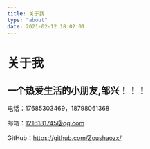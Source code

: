 ```yaml
---
title: 关于我
type: "about"
date: 2021-02-12 18:02:01
---
```


# 关于我

## 一个热爱生活的小朋友,邹兴！！！

电话：17685303469，18798061368

邮箱：1216181745@qq.com

GitHub：https://github.com/Zoushaozx/